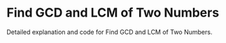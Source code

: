 # Find GCD and LCM of Two Numbers

Detailed explanation and code for Find GCD and LCM of Two Numbers.